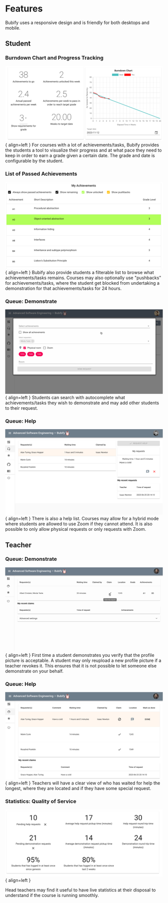 # Features

Bubify uses a responsive design and is friendly for both desktops and mobile.

## Student

### Burndown Chart and Progress Tracking
![Burndown chart](assets/features/burndown_planner.png){ align=left }
For courses with a lot of achievements/tasks, Bubify provides the students a tool to visualize their progress and at what pace they need to keep in order to earn a grade given a certain date. The grade and date is configurable by the student.

### List of Passed Achievements
![My achievements](assets/features/my_acheievements.png){ align=left }
Bubify also provide students a filterable list to browse what achievements/tasks remains. Courses may also optionally use "pushbacks" for achievements/tasks, where the student get blocked from undertaking a demonstration for that achievements/tasks for 24 hours.

### Queue: Demonstrate
![List of help requests](assets/features/demo_student.gif){ align=left }
Students can search with autocomplete what achievements/tasks they wish to demonstrate and may add other students to their request.

### Queue: Help
![List of help requests](assets/features/help_request.png){ align=left }
There is also a help list. Courses may allow for a hybrid mode where students are allowed to use Zoom if they cannot attend. It is also possible to only allow physical requests or only requests with Zoom.

## Teacher

### Queue: Demonstrate
![List of help requests](assets/features/demo_ta.gif){ align=left }
First time a student demonstrates you verify that the profile picture is acceptable. A student may only reupload a new profile picture if a teacher revokes it. This ensures that it is not possible to let someone else demonstrate on your behalf.

### Queue: Help
![List of help requests as teacher](assets/features/help_request_teacher.png){ align=left }
Teachers will have a clear view of who has waited for help the longest, where they are located and if they have some special request.

### Statistics: Quality of Service

![List of help requests as teacher](assets/features/qos.png){ align=left }

Head teachers may find it useful to have live statistics at their disposal to understand if the course is running smoothly.